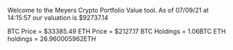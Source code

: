 Welcome to the Meyers Crypto Portfolio Value tool. 
As of 07/09/21 at 14:15:57 our valuation is $92737.14 

BTC Price = $33385.49
 ETH Price = $2127.17
BTC Holdings = 1.06BTC
 ETH holdings = 26.960005962ETH 
